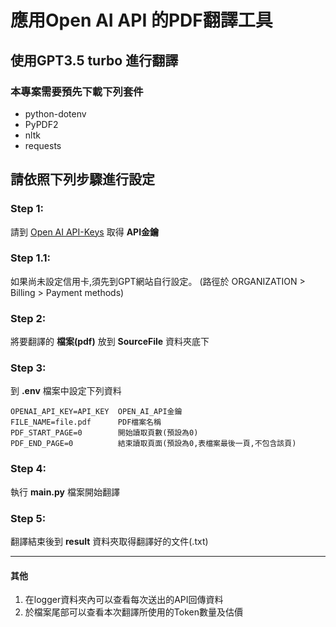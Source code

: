 # 應用Open AI API 的PDF翻譯工具
## 使用GPT3.5 turbo 進行翻譯
### 本專案需要預先下載下列套件

- python-dotenv
- PyPDF2
- nltk
- requests

## 請依照下列步驟進行設定

### Step 1:
請到 [Open AI API-Keys](https://platform.openai.com/account/api-keys) 取得 **API金鑰**

### Step 1.1:
如果尚未設定信用卡,須先到GPT網站自行設定。
(路徑於 ORGANIZATION > Billing > Payment methods)
### Step 2:
將要翻譯的 **檔案(pdf)** 放到 **SourceFile** 資料夾底下

### Step 3:
到 **.env** 檔案中設定下列資料
```text
OPENAI_API_KEY=API_KEY  OPEN_AI_API金鑰
FILE_NAME=file.pdf      PDF檔案名稱
PDF_START_PAGE=0        開始讀取頁數(預設為0)
PDF_END_PAGE=0          結束讀取頁面(預設為0,表檔案最後一頁,不包含該頁)
```
### Step 4:
執行 **main.py** 檔案開始翻譯

### Step 5:
翻譯結束後到 **result** 資料夾取得翻譯好的文件(.txt)

---
#### 其他
1. 在logger資料夾內可以查看每次送出的API回傳資料
2. 於檔案尾部可以查看本次翻譯所使用的Token數量及估價